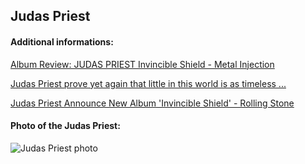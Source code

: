 ## Judas Priest
#### Additional informations:
[Album Review: JUDAS PRIEST Invincible Shield - Metal Injection](https://metalinjection.net/reviews/album-review-judas-priest-invincible-shield)

[Judas Priest prove yet again that little in this world is as timeless ...](https://www.loudersound.com/reviews/judas-priest-invincible-shield-review)

[Judas Priest Announce New Album 'Invincible Shield' - Rolling Stone](https://www.rollingstone.com/music/music-news/judas-priest-invincible-shield-1234849073/)

#### Photo of the Judas Priest:
![Judas Priest photo](https:https://static.billboard.com/files/media/Judas-Priest-At-Video-Shoot-1981-billboard-1548-compressed.jpg)
